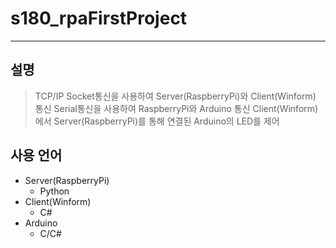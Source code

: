 # s180_rpaFirstProject 
***

## 설명

> TCP/IP Socket통신을 사용하여 Server(RaspberryPi)와 Client(Winform) 통신
> Serial통신을 사용하여 RaspberryPi와 Arduino 통신
> Client(Winform)에서 Server(RaspberryPi)를 통해 연결된 Arduino의 LED를 제어

## 사용 언어

+ Server(RaspberryPi)
	- Python
+ Client(Winform)
	- C#
+ Arduino
	- C/C#

